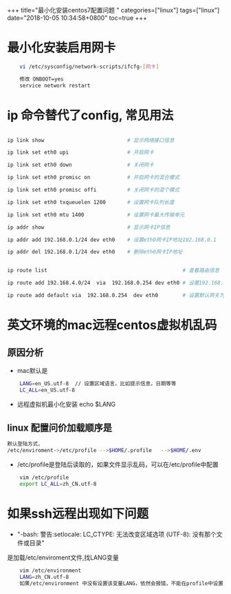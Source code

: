 +++
title="最小化安装centos7配置问题 "
categories=["linux"] 
tags=["linux"] 
date="2018-10-05 10:34:58+0800"
toc=true
+++

# 最小化安装启用网卡

```sh
	vi /etc/sysconfig/network-scripts/ifcfg-[网卡]

	修改 ONBOOT=yes
	service network restart

```

# ip  命令替代了config, 常见用法

```sh

ip link show                           # 显示网络接口信息

ip link set eth0 upi                   # 开启网卡

ip link set eth0 down                  # 关闭网卡

ip link set eth0 promisc on            # 开启网卡的混合模式

ip link set eth0 promisc offi          # 关闭网卡的混个模式

ip link set eth0 txqueuelen 1200       # 设置网卡队列长度

ip link set eth0 mtu 1400              # 设置网卡最大传输单元

ip addr show                           # 显示网卡IP信息

ip addr add 192.168.0.1/24 dev eth0    # 设置eth0网卡IP地址192.168.0.1

ip addr del 192.168.0.1/24 dev eth0    # 删除eth0网卡IP地址


ip route list                                            # 查看路由信息

ip route add 192.168.4.0/24  via  192.168.0.254 dev eth0 # 设置192.168.4.0网段的网关为192.168.0.254,数据走eth0接口

ip route add default via  192.168.0.254  dev eth0        # 设置默认网关为192.168.0.254
```

#  英文环境的mac远程centos虚拟机乱码

## 原因分析
* mac默认是

```sh
	LANG=en_US.utf-8  // 设置区域语言，比如提示信息，日期等等
	LC_ALL=en_US.utf-8
```

* 远程虚拟机最小化安装
	echo $LANG 

## linux 配置问价加载顺序是

```sh
默认登陆方式，
/etc/enviroment->/etc/profile -->$HOME/.profile   -->$HOME/.env
```

* /etc/profile是登陆后读取的，如果文件显示乱码，可以在/etc/profile中配置

```sh
	vim /etc/profile
	export LC_ALL=zh_CN.utf-8
```

# 如果ssh远程出现如下问题
* "-bash: 警告:setlocale: LC_CTYPE: 无法改变区域选项 (UTF-8): 没有那个文件或目录"

是加载/etc/enviroment文件,找LANG变量

```sh
	vim /etc/environment
	LANG=zh_CN.utf-8
	如果/etc/environment 中没有设置该变量LANG，依然会报错，不能在profile中设置
```

